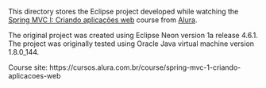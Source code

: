 <p>This directory stores the Eclipse project developed while watching the <a href="https://cursos.alura.com.br/course/spring-mvc-1-criando-aplicacoes-web">Spring MVC I: Criando aplicações web</a> course from <a href="https://www.alura.com.br/">Alura</a>.</p>
<p>The original project was created using Eclipse Neon version 1a release 4.6.1. The project was originally tested using Oracle Java virtual machine  version 1.8.0_144.</p>
<p>Course site: https://cursos.alura.com.br/course/spring-mvc-1-criando-aplicacoes-web</p>
